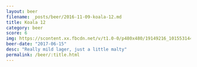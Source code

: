 ```yaml
---
layout: beer
filename: _posts/beer/2016-11-09-koala-12.md
title: Koala 12
category: beer
score: 6
img: https://scontent.xx.fbcdn.net/v/t1.0-0/p480x480/19149216_10155314454473745_4744748104095624155_n.jpg?oh=e126d7229d3cdd121781e5e552390cfd&oe=59CD3311
beer-date: "2017-06-15"
desc: "Really mild lager, just a little malty"
permalink: /beer/:title.html
---
```

